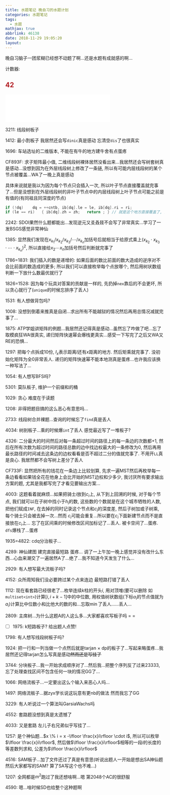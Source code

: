 ```yaml
---
title: 水题笔记 晚自习的水题计划
categories: 水题笔记
tags: 
  - 水题
mathjax: true
abbrlink: 46138
date: 2018-11-29 19:05:20
layout:
---
```






晚自习脑子一团浆糊已经想不动题了啊...还是水题有成就感的啊...

计数器: 
## <font color=#b11d23>42</font>

<!--more-->

<iframe frameborder="no" border="0" marginwidth="0" marginheight="0" width=330 height=86 src="//music.163.com/outchain/player?type=2&id=1391346&auto=1&height=66"></iframe>

3211: 线段树板子

1412: 最小割板子 我居然还会写`dinic`真是感动 忘清空`dis`了也很真实

1696: 车站选址的二维版本, 不能在有牛的地方建牛舍有点蛋疼

CF893F: 求子矩阵最小值, 二维线段树裸体居然没看出来...我居然还会写树套树真是感动...没想到因为在外层线段树上修改了一条链, 所以有可能内层线段树的某个节点被覆盖...WA了一晚上真是感动

具体来说就是我以为因为每个节点只会插入一次, 所以叶子节点直接覆盖就完事了...但是没想到在外层线段树的非叶子节点中的内层线段树上叶子节点可能之前是有值的(有同祖且同深度的节点)

```cpp
if (!dq)	dq = ++cntb, ib[dq].le = le, ib[dq].ri = ri;
if (le == ri)	{ ib[dq].zh = zh;	return ; } // 就是这个地方直接覆盖了, 应该取min
```

2242: SDOI果然什么题都能出...发现逆元又㕛叒叕不会写了非常真实...学习了一发BSGS感觉非常神仙

1385: 显然我们发现在$x_{k_1} / x_{k_2} / x_{k_3} /\cdots /x_{k_n}$加括号后就相当于给原式乘上$(x_{k_2} \cdot x_{k_3}\cdot \cdots \cdot x_{k_n})^2$, 所以直接给$x_2\cdots x_n$加括号然后判断就完事了

1786$=$1831: 我们插入的数是递增的: 如果后面的数比前面的数大造成的逆序对不会比前面的数造成的更多; 所以我们可以直接枚举每个点放哪个, 然后用树状数组判断一下放什么数最优就行了

1826$=$1528: 因为每个玩具对答案的贡献是一样的, 先扔掉`nex`靠后的不会更坏, 所以贪心就行了(`unique`的时候忘排序了丢人)

1531: 有人想做背包吗?

1008: 没想到倒着来推真是自闭...求出所有不能越狱的情况然后再用总情况减就完事了...

1875: ATP学姐讲矩阵的例题...我居然还记得真是感动...虽然忘了咋做了吧...忘了取模疯狂WA很真实,  递归矩阵快速幂会爆栈更真实...感受一下写完了之后又WA又RE的恐惧...

1297: 把每个点拆成10份, $I_x$表示距离$I$还有$x$距离的地方. 然后矩乘就完事了. 没初始化矩阵为全0非常丢人. 递归的矩阵快速幂不能本地测真是蛋疼...也许我应该换一种写法了...

1054: 有人想写BFS吗?

5301: 莫队板子, 维护一个前缀和的桶

1029: 贪心 难度在于读题

1208: 非得把题目搞的这么恶心有意思吗...

2733: 线段树合并裸题...查询的时候忘了`find`真是丢人

4034: 树剖板子...乘的时候爆`int`了丢人 感觉最近写了一堆板子?

4326: 二分最大的时间然后对每一条超过时间的路径上的每一条边的次数都$+1$, 然后在所有次数为$\text{超过时间的路径总数}$的边中找边权最大的一条修改为$0$, 然后再用最长路径的时间减去这条边的边权看看是否不超过二分的值就完事了. 不用开`LL`真是良心. 我居然都不会写树上差分了丢人

CF733F: 显然把所有的钱花在一条边上比较划算, 先求一遍MST然后再枚举每一条边看看如果钱全花在他身上会比开始的MST边权和少多少, 我讨厌所有要求输出方案的题, 尤其是我都写完了才看见要输出方案...

4003: 这题看着就麻烦...如果把骑士$i$放到$c_i$上, 从下到上回溯的时候, 对于每个节点, 我们就可以在子树中找小于$h_i$的数, 这些数的个数就是在这个城市牺牲的人数, 把他们赋成`INF`, 在去掉的同时记录这个节点和$c_i$的深度差, 然后子树加或子树乘, 每个骑士只会被去掉一次...然而 $c_i$可能会重复...所以要在$c_i$下面新建节点而不是直接放在$c_i$上... 忘了在区间乘的时候修改区间加标记了...丢人. 被卡空间了...蛋疼. `dfs`爆栈了...蛋疼

1935$=$4822: cdq分治板子...

4289: 神仙建图 建完直接最短路 蛋疼... 调了一上午加一晚上感觉并没有改什么东西...心血来潮交了一遍居然A了...绝了...我不知道今天发生了什么...

2929: 有人想写最大流板子吗?

4152: 众所周知我们没必要跨过某个点来连边 最短路打错了丢人

1112: 现在看套路已经很老了...枚举连续$k$柱的开头$i$, 用对顶堆(要可以删除 如`multiset<int>`)计算$[i, i + k - 1]$中的中位数, 用权值树状数组(下标$a_i$的节点值就为$a_i$)计算比中位数小和比他大的数的和...忘取$\min$了丢人......丢人...

2809: 主席树...为什么这题A的人这么多...大家都喜欢写板子吗 = =

- [ ] 1975: k短路板子? 给出题人点赞!

1798: 有人想写线段树板子吗?

1924: 把一行和一列当做一个点然后就是tarjan $\times$ dp的板子了...写起来略蛋疼...我居然还记得tarjan怎么写真是感动~~然而还是写挂了~~

3744: 分块板子...我一开始求成顺序对了...然后我...把整个序列反了过来23333, 忘了处理查找区间不包含任何一块的情况GG了...

1066: 网络流板子...一定要出这么个输入来恶心人吗...

1497: 网络流板子...据zyx学长说这玩意有更nb的做法 然而我忘了GG

3229: 有人听说过一个算法叫GarsiaWachs吗

4552: 套路题没想到真是太遗憾了

4033: 又是套路 左儿子右兄弟似乎写挂了...

1257: 是个神仙题...$x \% i = x -\lfloor \frac{x}i\rfloor \cdot i$, 所以可以枚举$\lfloor \frac{x}i\rfloor$, 然后做$\lfloor \frac{x}i\rfloor$相等的一段$i$的长度的等差数列求和, 公差为$\lfloor \frac{x}i\rfloor$

4516: SAM板子...加了文件还过了真是有意思(听说出题人一开始是想出SA神仙题然后大家都写的SAM? 算了SA写这个也不难...)

1207: 全网都是$m^2$跑过了我还想啥啊...嗯 第2048个AC的很舒服

4590: 嗯...啥时候SD也给整个这种题啊